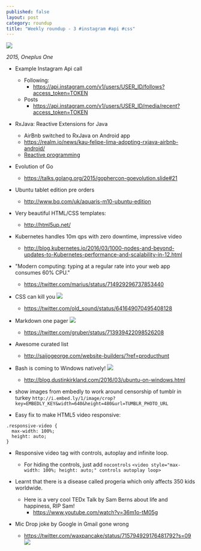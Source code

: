 ```yaml
---
published: false
layout: post
category: roundup
title: "Weekly roundup - 3 #instagram #api #css"
---
```


![](https://devdala.files.wordpress.com/2016/04/img_20141121_114844.jpg)

*2015, Oneplus One*

* Example Instagram Api call
  * Following:
    * https://api.instagram.com/v1/users/USER_ID/follows?access_token=TOKEN
  * Posts
    * https://api.instagram.com/v1/users/USER_ID/media/recent?access_token=TOKEN
* RxJava: Reactive Extensions for Java
  * AirBnb switched to RxJava on Android app
  * https://realm.io/news/kau-felipe-lima-adopting-rxjava-airbnb-android/
  * [Reactive programming](https://en.wikipedia.org/wiki/Reactive_programming)
* Evolution of Go
  * https://talks.golang.org/2015/gophercon-goevolution.slide#21
* Ubuntu tablet edition pre orders
  * http://www.bq.com/uk/aquaris-m10-ubuntu-edition
* Very beautiful HTML/CSS templates:
  * http://html5up.net/
* Kubernetes handles 10m qps with zero downtime, impressive video
  * http://blog.kubernetes.io/2016/03/1000-nodes-and-beyond-updates-to-Kubernetes-performance-and-scalability-in-12.html  
* "Modern computing: typing at a regular rate into your web app consumes 60% CPU."
	* https://twitter.com/marius/status/714929296737853440
* CSS can kill you
![](https://pbs.twimg.com/media/COeYbe1WUAABHQ1.jpg)
	* https://twitter.com/old_sound/status/641649070495408128
* Markdown one pager
![](https://pbs.twimg.com/media/CehsHyeUkAAAVZh.jpg)
 	* https://twitter.com/gruber/status/713939422098526208
* Awesome curated list
    * http://saijogeorge.com/website-builders/?ref=producthunt
* Bash is coming to Windows natively!
![](https://1.bp.blogspot.com/-PTJrez4z0Jc/Vvr-VH5DQOI/AAAAAAAFHcg/8F_2fBEG3kg-Y0aV2mURdJqk66gsoEWeg/s1600/bash.png)
	* http://blog.dustinkirkland.com/2016/03/ubuntu-on-windows.html
* show images from embedly to work around censorship of tumblr in turkey
`http://i.embed.ly/1/image/crop?key=EMBEDLY_KEY&width=640&height=480&url=TUMBLR_PHOTO_URL`

* Easy fix to make HTML5 video responsive:
```
.responsive-video {
  max-width: 100%;
  height: auto;
}
```

* Responsive video tag with controls, autoplay and infinite loop.
  	* For hiding the controls, just add `nocontrols`
`<video style="max-width: 100%; height: auto;" controls autoplay loop>`

* Learnt that there is a disease called progeria which only affects 350 kids worldwide.
    * Here is a very cool TEDx Talk by Sam Berns about life and happiness, RIP Sam!
	    * https://www.youtube.com/watch?v=36m1o-tM05g
* Mic Drop joke by Google in Gmail gone wrong
	* https://twitter.com/waxpancake/status/715794929176481792?s=09
    ![](https://pbs.twimg.com/media/Ce8DsdoWIAAs-Ws.jpg)